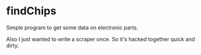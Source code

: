 # findChips

Simple program to get some data on electronic parts.

Also I just wanted to write a scraper once. So it's hacked together quick and dirty.
